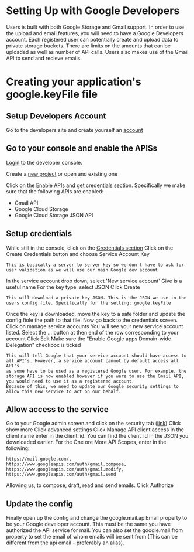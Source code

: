 Setting Up with Google Developers
=================================
Users is built with both Google Storage and Gmail support. In order to use the upload and email features, you will need to have a Google Developers account.
Each registered user can potentially create and upload data to private storage buckets. There are limits on the amounts that can be uploaded as well as number of API calls.
Users also makes use of the Gmail API to send and recieve emails.

# Creating your application's google.keyFile file

## Setup Developers Account
Go to the developers site and create yourself an [account](https://developers.google.com/)

## Go to your console and enable the APISs
[Login](https://console.developers.google.com/home/dashboard) to the developer console.

Create a [new project](https://console.developers.google.com/projectselector/apis/library) or open and existing one

Click on the [Enable APIs and get credentials section](https://console.developers.google.com/apis/library). Specifically we make sure that the following APIs are enabled:

* Gmail API
* Google Cloud Storage
* Google Cloud Storage JSON API

## Setup credentials
While still in the console, click on the [Credentials section](https://console.developers.google.com/apis/credentials)
Click on the Create Credentials button and choose Service Account Key

    This is basically a server to server key so we don't have to ask for user validation as we will use our main Google dev account

In the service account drop down, select 'New service account'
Give is a useful name
For the key type, select JSON
Click Create

    This will download a private key JSON. This is the JSON we use in the users config file. Specifically for the setting: google.keyFile

Once the key is downloaded, move the key to a safe folder and update the config fiole the path to that file.
Now go back to the credentials screen.
Click on manage service accounts
You will see your new service account listed. Select the ... button at then end of the row corresponding to your account
Click Edit
Make sure the "Enable Google apps Domain-wide Delegation" checkbox is ticked

    This will tell Google that your service account should have access to all API's. However, a service account cannot by default access all API's
    as some have to be used as a registered Google user. For example, the storage API is now enabled however if you were to use the Gmail API, you would need to use it as a registered account.
    Because of this, we need to update our Google security settings to allow this new service to act on our behalf.

## Allow access to the service
Go to your Google admin screen and click on the security tab ([link](https://admin.google.com/AdminHome?fral=1#SecuritySettings:))
Click show more
Click advanced settings
Click Manage API client access
In the client name enter in the client_id. You can find the client_id in the JSON you downloaded earlier.
For the One ore More API Scopes, enter in the following:

    https://mail.google.com/, https://www.googleapis.com/auth/gmail.compose, https://www.googleapis.com/auth/gmail.modify, https://www.googleapis.com/auth/gmail.send

Allowing us, to compose, draft, read and send emails.
Click Authorize

## Update the config
Finally open up the config and change the google.mail.apiEmail property to be your Google developer account. This must be the same you have authorized the API service for mail.
You can also set the google.mail.from property to set the email of whom emails will be sent from (This can be different from the api email - preferably an alias).






